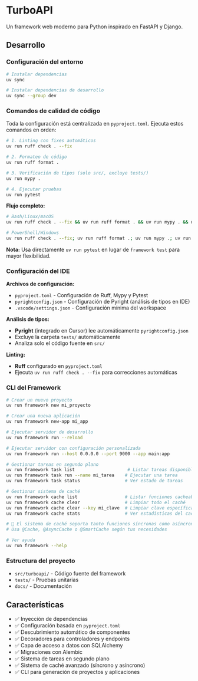 # TurboAPI

Un framework web moderno para Python inspirado en FastAPI y Django.

## Desarrollo

### Configuración del entorno

```bash
# Instalar dependencias
uv sync

# Instalar dependencias de desarrollo
uv sync --group dev
```

### Comandos de calidad de código

Toda la configuración está centralizada en `pyproject.toml`. Ejecuta estos comandos en orden:

```bash
# 1. Linting con fixes automáticos
uv run ruff check . --fix

# 2. Formateo de código
uv run ruff format .

# 3. Verificación de tipos (solo src/, excluye tests/)
uv run mypy .

# 4. Ejecutar pruebas
uv run pytest
```

**Flujo completo:**

```bash
# Bash/Linux/macOS
uv run ruff check . --fix && uv run ruff format . && uv run mypy . && uv run pytest

# PowerShell/Windows
uv run ruff check . --fix; uv run ruff format .; uv run mypy .; uv run pytest
```

**Nota:** Usa directamente `uv run pytest` en lugar de `framework test` para mayor flexibilidad.

### Configuración del IDE

**Archivos de configuración:**

- `pyproject.toml` - Configuración de Ruff, Mypy y Pytest
- `pyrightconfig.json` - Configuración de Pyright (análisis de tipos en IDE)
- `.vscode/settings.json` - Configuración mínima del workspace

**Análisis de tipos:**

- **Pyright** (integrado en Cursor) lee automáticamente `pyrightconfig.json`
- Excluye la carpeta `tests/` automáticamente
- Analiza solo el código fuente en `src/`

**Linting:**

- **Ruff** configurado en `pyproject.toml`
- Ejecuta `uv run ruff check . --fix` para correcciones automáticas

### CLI del Framework

```bash
# Crear un nuevo proyecto
uv run framework new mi_proyecto

# Crear una nueva aplicación
uv run framework new-app mi_app

# Ejecutar servidor de desarrollo
uv run framework run --reload

# Ejecutar servidor con configuración personalizada
uv run framework run --host 0.0.0.0 --port 9000 --app main:app

# Gestionar tareas en segundo plano
uv run framework task list                    # Listar tareas disponibles
uv run framework task run --name mi_tarea    # Ejecutar una tarea
uv run framework task status                 # Ver estado de tareas

# Gestionar sistema de caché
uv run framework cache list                  # Listar funciones cacheables
uv run framework cache clear                 # Limpiar todo el caché
uv run framework cache clear --key mi_clave  # Limpiar clave específica
uv run framework cache stats                 # Ver estadísticas del caché

# 🚀 El sistema de caché soporta tanto funciones síncronas como asíncronas
# Usa @Cache, @AsyncCache o @SmartCache según tus necesidades

# Ver ayuda
uv run framework --help
```

### Estructura del proyecto

- `src/turboapi/` - Código fuente del framework
- `tests/` - Pruebas unitarias
- `docs/` - Documentación

## Características

- ✅ Inyección de dependencias
- ✅ Configuración basada en `pyproject.toml`
- ✅ Descubrimiento automático de componentes
- ✅ Decoradores para controladores y endpoints
- ✅ Capa de acceso a datos con SQLAlchemy
- ✅ Migraciones con Alembic
- ✅ Sistema de tareas en segundo plano
- ✅ Sistema de caché avanzado (síncrono y asíncrono)
- ✅ CLI para generación de proyectos y aplicaciones
